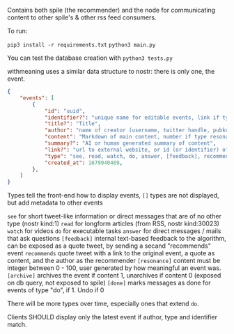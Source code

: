 Contains both spile (the recommender) and the node for communicating content to other spile's & other rss feed consumers.

To run:

`pip3 install -r requirements.txt`
`python3 main.py`

You can test the database creation with
`python3 tests.py`

withmeaning uses a similar data structure to nostr: there is only one, the event.

``` json
{
    "events": [
        {
            "id": "uuid",
            "identifier?": "unique name for editable events, link if type read",
            "title?": "Title",
            "author": "name of creator (username, twitter handle, pubkey)",
            "content": "Markdown of main content, number if type resonance",
            "summary?": "AI or human generated summary of content",
            "link?": "url to external website, or id (or identifier) of event if type feedback, recommends, resonance, archive, done",
            "type": "see, read, watch, do, answer, [feedback], recommends [resonance], [archive], [done])",
            "created_at": 1679940469,
        },
    ]
}
```

Types tell the front-end how to display events, `[]` types are not displayed, but add metadata to other events

`see` for short tweet-like information or direct messages that are of no other type (nostr kind:1)
`read` for longform articles (from RSS, nostr kind:30023)
`watch` for videos
`do` for executable tasks
`answer` for direct messages / mails that ask questions
`[feedback]` internal text-based feedback to the algorithm, can be exposed as a quote tweet, by sending a secand "recommends" event
`recommends` quote tweet with a link to the original event, a quote as content, and the author as the recommender
`[resonance]` content must be integer between 0 - 100, user generated by how meaningful an event was. 
`[archive]` archives the event if content 1, unarchives if content 0 (exposed on db query, not exposed to spile)
`[done]` marks messages as done for events of type "do", if 1. Undo if 0

There will be more types over time, especially ones that extend `do`.

Clients SHOULD display only the latest event if author, type and identifier match.